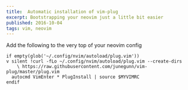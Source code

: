 ```yaml
---
title:  Automatic installation of vim-plug
excerpt: Bootstrapping your neovim just a little bit easier
published: 2016-10-04
tags: vim, neovim
---
```


Add the following to the very top of your neovim config

```viml
if empty(glob('~/.config/nvim/autoload/plug.vim'))
v silent !curl -fLo ~/.config/nvim/autoload/plug.vim --create-dirs
    \ https://raw.githubusercontent.com/junegunn/vim-plug/master/plug.vim
  autocmd VimEnter * PlugInstall | source $MYVIMRC
endif
```
